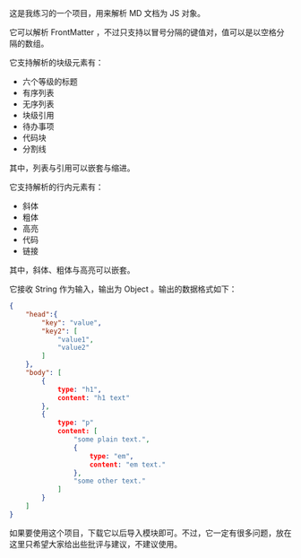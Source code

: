 这是我练习的一个项目，用来解析 MD 文档为 JS 对象。

它可以解析 FrontMatter ，不过只支持以冒号分隔的键值对，值可以是以空格分隔的数组。

它支持解析的块级元素有：

- 六个等级的标题
- 有序列表
- 无序列表
- 块级引用
- 待办事项
- 代码块
- 分割线

其中，列表与引用可以嵌套与缩进。

它支持解析的行内元素有：

- 斜体
- 粗体
- 高亮
- 代码
- 链接

其中，斜体、粗体与高亮可以嵌套。

它接收 String 作为输入，输出为 Object 。输出的数据格式如下：

```json
{
    "head":{
        "key": "value",
        "key2": [
            "value1",
            "value2"
        ]
    },
    "body": [
        {
            type: "h1",
            content: "h1 text" 
        },
        {
            type: "p"
            content: [
                "some plain text.",
                {
                    type: "em",
                    content: "em text."
                },
                "some other text."
            ]
        }
    ]
}
```

如果要使用这个项目，下载它以后导入模块即可。不过，它一定有很多问题，放在这里只希望大家给出些批评与建议，不建议使用。
